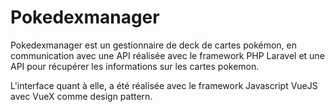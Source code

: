 # Pokedexmanager

Pokedexmanager est un gestionnaire de deck de cartes pokémon, en communication avec une API réalisée avec le framework PHP Laravel et une API pour récupérer les informations sur les cartes pokemon.

L'interface quant à elle, a été réalisée avec le framework Javascript VueJS avec VueX comme design pattern.
